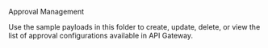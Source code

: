 Approval Management

Use the sample payloads in this folder to create, update, delete, or view the list of approval configurations available in API Gateway.